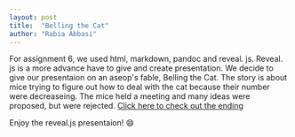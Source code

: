 ```yaml
---
layout: post
title:  "Belling the Cat"
author: "Rabia Abbasi"
--- 
```


For assignment 6, we used html, markdown, pandoc and reveal. js. Reveal. js is a more advance have to give and create presentation. 
We decide to give our presentaion on an aseop's fable, Belling the Cat. The story is about mice trying to figure out how to deal 
with the cat because their number were decreaseing. The mice held a meeting and many ideas were proposed, but were rejected. 
 [Click here to check out the ending](https://rabbasi2.github.io/task-6-team-1/)
 
 Enjoy the reveal.js presentaion! 
 :smile:  